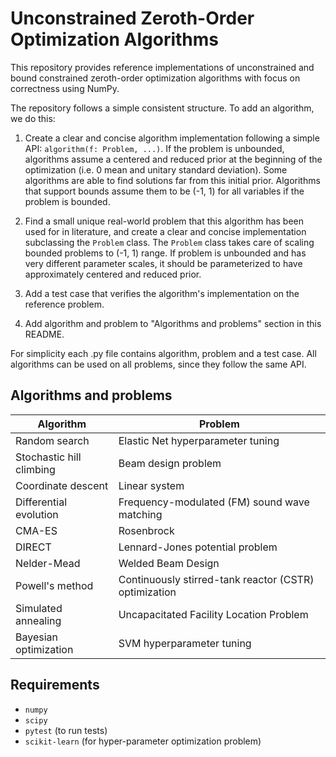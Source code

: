 # Unconstrained Zeroth-Order Optimization Algorithms

This repository provides reference implementations of unconstrained and bound constrained zeroth-order optimization algorithms with focus on correctness using NumPy.

The repository follows a simple consistent structure. To add an algorithm, we do this:

1. Create a clear and concise algorithm implementation following a simple API: `algorithm(f: Problem, ...)`. If the problem is unbounded, algorithms assume a centered and reduced prior at the beginning of the optimization (i.e. 0 mean and unitary standard deviation). Some algorithms are able to find solutions far from this initial prior. Algorithms that support bounds assume them to be (-1, 1) for all variables if the problem is bounded.

2. Find a small unique real-world problem that this algorithm has been used for in literature, and create a clear and concise implementation subclassing the `Problem` class. The `Problem` class takes care of scaling bounded problems to (-1, 1) range. If problem is unbounded and has very different parameter scales, it should be parameterized to have approximately centered and reduced prior.

3. Add a test case that verifies the algorithm's implementation on the reference problem.

4. Add algorithm and problem to "Algorithms and problems" section in this README.

For simplicity each .py file contains algorithm, problem and a test case. All algorithms can be used on all problems, since they follow the same API.

## Algorithms and problems
| Algorithm                | Problem                                               |
| ------------------------ | ----------------------------------------------------- |
| Random search            | Elastic Net hyperparameter tuning                     |
| Stochastic hill climbing | Beam design problem                                   |
| Coordinate descent       | Linear system                                         |
| Differential evolution   | Frequency-modulated (FM) sound wave matching          |
| CMA-ES                   | Rosenbrock                                            |
| DIRECT                   | Lennard-Jones potential problem                       |
| Nelder-Mead              | Welded Beam Design                                    |
| Powell's method          | Continuously stirred-tank reactor (CSTR) optimization |
| Simulated annealing      | Uncapacitated Facility Location Problem               |
| Bayesian optimization    | SVM hyperparameter tuning                             |


## Requirements

- `numpy`
- `scipy`
- `pytest` (to run tests)
- `scikit-learn` (for hyper-parameter optimization problem)
